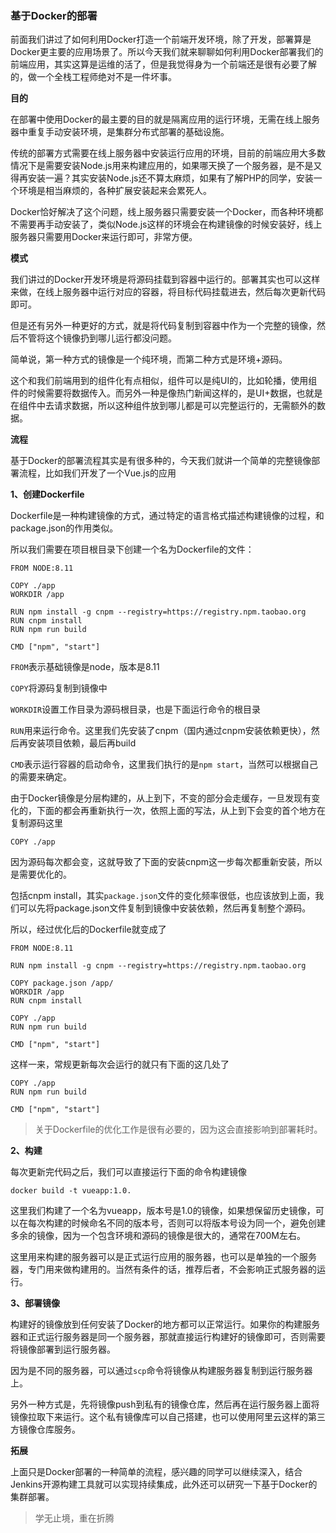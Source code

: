 ### 基于Docker的部署

前面我们讲过了如何利用Docker打造一个前端开发环境，除了开发，部署算是Docker更主要的应用场景了。所以今天我们就来聊聊如何利用Docker部署我们的前端应用，其实这算是运维的活了，但是我觉得身为一个前端还是很有必要了解的，做一个全栈工程师绝对不是一件坏事。

**目的**

在部署中使用Docker的最主要的目的就是隔离应用的运行环境，无需在线上服务器中重复手动安装环境，是集群分布式部署的基础设施。

传统的部署方式需要在线上服务器中安装运行应用的环境，目前的前端应用大多数情况下是需要安装Node.js用来构建应用的，如果哪天换了一个服务器，是不是又得再安装一遍？其实安装Node.js还不算太麻烦，如果有了解PHP的同学，安装一个环境是相当麻烦的，各种扩展安装起来会累死人。

Docker恰好解决了这个问题，线上服务器只需要安装一个Docker，而各种环境都不需要再手动安装了，类似Node.js这样的环境会在构建镜像的时候安装好，线上服务器只需要用Docker来运行即可，非常方便。

**模式**

我们讲过的Docker开发环境是将源码挂载到容器中运行的。部署其实也可以这样来做，在线上服务器中运行对应的容器，将目标代码挂载进去，然后每次更新代码即可。

但是还有另外一种更好的方式，就是将代码复制到容器中作为一个完整的镜像，然后不管将这个镜像扔到哪儿运行都没问题。

简单说，第一种方式的镜像是一个纯环境，而第二种方式是环境+源码。

这个和我们前端用到的组件化有点相似，组件可以是纯UI的，比如轮播，使用组件的时候需要将数据传入。而另外一种是像热门新闻这样的，是UI+数据，也就是在组件中去请求数据，所以这种组件放到哪儿都是可以完整运行的，无需额外的数据。

**流程**

基于Docker的部署流程其实是有很多种的，今天我们就讲一个简单的完整镜像部署流程，比如我们开发了一个Vue.js的应用

**1、创建Dockerfile**

Dockerfile是一种构建镜像的方式，通过特定的语言格式描述构建镜像的过程，和package.json的作用类似。

所以我们需要在项目根目录下创建一个名为Dockerfile的文件：

```
FROM NODE:8.11

COPY ./app
WORKDIR /app

RUN npm install -g cnpm --registry=https://registry.npm.taobao.org
RUN cnpm install
RUN npm run build

CMD ["npm", "start"]
```

`FROM`表示基础镜像是node，版本是8.11

`COPY`将源码复制到镜像中

`WORKDIR`设置工作目录为源码根目录，也是下面运行命令的根目录

`RUN`用来运行命令。这里我们先安装了cnpm（国内通过cnpm安装依赖更快），然后再安装项目依赖，最后再build

`CMD`表示运行容器的启动命令，这里我们执行的是`npm start`，当然可以根据自己的需要来确定。

由于Docker镜像是分层构建的，从上到下，不变的部分会走缓存，一旦发现有变化的，下面的都会再重新执行一次，依照上面的写法，从上到下会变的首个地方在复制源码这里

```
COPY ./app
```

因为源码每次都会变，这就导致了下面的安装cnpm这一步每次都重新安装，所以是需要优化的。

包括cnpm install，其实`package.json`文件的变化频率很低，也应该放到上面，我们可以先将package.json文件复制到镜像中安装依赖，然后再复制整个源码。

所以，经过优化后的Dockerfile就变成了

```
FROM NODE:8.11

RUN npm install -g cnpm --registry=https://registry.npm.taobao.org

COPY package.json /app/
WORKDIR /app
RUN cnpm install

COPY ./app
RUN npm run build

CMD ["npm", "start"]
```

这样一来，常规更新每次会运行的就只有下面的这几处了

```
COPY ./app
RUN npm run build

CMD ["npm", "start"]
```

>关于Dockerfile的优化工作是很有必要的，因为这会直接影响到部署耗时。

**2、构建**

每次更新完代码之后，我们可以直接运行下面的命令构建镜像

```
docker build -t vueapp:1.0.
```

这里我们构建了一个名为vueapp，版本号是1.0的镜像，如果想保留历史镜像，可以在每次构建的时候命名不同的版本号，否则可以将版本号设为同一个，避免创建多余的镜像，因为一个包含环境和源码的镜像是很大的，通常在700M左右。

这里用来构建的服务器可以是正式运行应用的服务器，也可以是单独的一个服务器，专门用来做构建用的。当然有条件的话，推荐后者，不会影响正式服务器的运行。

**3、部署镜像**

构建好的镜像放到任何安装了Docker的地方都可以正常运行。如果你的构建服务器和正式运行服务器是同一个服务器，那就直接运行构建好的镜像即可，否则需要将镜像部署到运行服务器。

因为是不同的服务器，可以通过`scp`命令将镜像从构建服务器复制到运行服务器上。

另外一种方式是，先将镜像push到私有的镜像仓库，然后再在运行服务器上面将镜像拉取下来运行。这个私有镜像库可以自己搭建，也可以使用阿里云这样的第三方镜像仓库服务。

**拓展**

上面只是Docker部署的一种简单的流程，感兴趣的同学可以继续深入，结合Jenkins开源构建工具就可以实现持续集成，此外还可以研究一下基于Docker的集群部署。

>学无止境，重在折腾